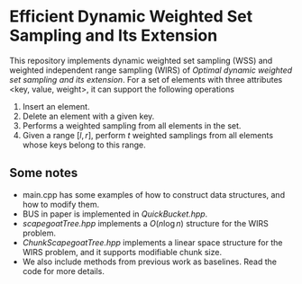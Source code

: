 # Efficient Dynamic Weighted Set Sampling and Its Extension

This repository implements dynamic weighted set sampling (WSS) and weighted independent range sampling (WIRS) of *Optimal dynamic weighted set sampling and its extension*. For a set of elements with three attributes <key, value, weight>, it can support the following operations
1. Insert an element.
2. Delete an element with a given key.
3. Performs a weighted sampling from all elements in the set.
4. Given a range $[l,r]$, perform $t$ weighted samplings from all elements whose keys belong to this range.

## Some notes

* main.cpp has some examples of how to construct data structures, and how to modify them.
* BUS in paper is implemented in *QuickBucket.hpp*.
* *scapegoatTree.hpp* implements a $O(n\log{n})$ structure for the WIRS problem.
* *ChunkScapegoatTree.hpp* implements a linear space structure for the WIRS problem, and it supports modifiable chunk size.
* We also include methods from previous work as baselines. Read the code for more details.
